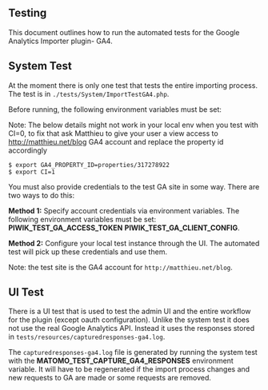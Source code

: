 ## Testing

This document outlines how to run the automated tests for the Google Analytics Importer plugin- GA4.

## System Test

At the moment there is only one test that tests the entire importing process. The test is in `./tests/System/ImportTestGA4.php`.

Before running, the following environment variables must be set:

Note: The below details might not work in your local env when you test with CI=0, to fix that ask Matthieu to give your user a view access to http://matthieu.net/blog GA4 account and replace the property id accordingly
``` 
$ export GA4_PROPERTY_ID=properties/317278922
$ export CI=1
```

You must also provide credentials to the test GA site in some way. There are two ways to do this:

**Method 1:** Specify account credentials via environment variables. The following environment variables must be set:
**PIWIK_TEST_GA_ACCESS_TOKEN** **PIWIK_TEST_GA_CLIENT_CONFIG**.

**Method 2:** Configure your local test instance through the UI. The automated test will pick up these credentials and use them.

Note: the test site is the GA4 account for `http://matthieu.net/blog`.

## UI Test

There is a UI test that is used to test the admin UI and the entire workflow for the plugin (except oauth configuration). Unlike
the system test it does not use the real Google Analytics API. Instead it uses the responses stored in `tests/resources/capturedresponses-ga4.log`.

The `capturedresponses-ga4.log` file is generated by running the system test with the **MATOMO_TEST_CAPTURE_GA4_RESPONSES** environment variable. It will have to be
regenerated if the import process changes and new requests to GA are made or some requests are removed.